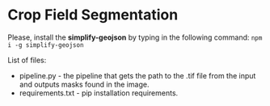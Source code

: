 # Crop Field Segmentation

Please, install the **simplify-geojson** by typing in the following command:
`npm i -g simplify-geojson`

List of files:
- pipeline.py - the pipeline that gets the path to the .tif file from the input and outputs masks found in the image.
- requirements.txt - pip installation requirements.
